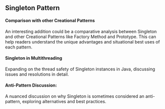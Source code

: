 ## Singleton Pattern
#### Comparison with other Creational Patterns
An interesting addition could be a comparative analysis between Singleton and other Creational Patterns like Factory Method and Prototype. This can help readers understand the unique advantages and situational best uses of each pattern.

#### Singleton in Multithreading
Expanding on the thread safety of Singleton instances in Java, discussing issues and resolutions in detail.

#### Anti-Pattern Discussion: 
A nuanced discussion on why Singleton is sometimes considered an anti-pattern, exploring alternatives and best practices.